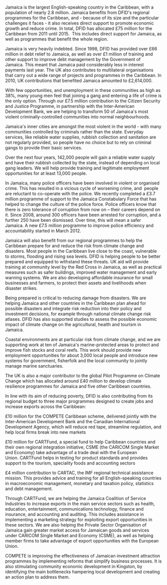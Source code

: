 Jamaica is the largest English-speaking country in the Caribbean, with a population of nearly 2.8 million. Jamaica benefits from DFID's regional programmes for the Caribbean, and - because of its size and the particular challenges it faces - it also receives direct support to promote economic growth and reduce crime.  In total, DFID has allocated £75 million for the Caribbean from 2011 until 2015.  This includes direct support for Jamaica, as well as programmes that benefit the whole region.

Jamaica is very heavily indebted. Since 1998, DFID has provided over £66 million in debt relief to Jamaica, as well as over £1 million of training and other support to improve debt management by the Government of Jamaica. This meant that Jamaica paid considerably less in interest payments last year.  The UK also contributes to multilateral organisations that carry out a wide range of projects and programmes in the Caribbean. In 2010, UK contributions that benefited Jamaica amounted to £2,614,000.

With few opportunities, and unemployment in these communities as high as 38%, many young men feel that joining a gang and entering a life of crime is the only option. Through our £7.5 million contribution to the Citizen Security and Justice Programme, in partnership with the Inter-American Development Bank, we are helping to transform 50 of Jamaica's most violent criminally-controlled communities into normal neighbourhoods.

Jamaica's inner cities are amongst the most violent in the world - with many communities controlled by criminals rather than the state. Everyday services, like reliable water supplies, rubbish collection and sanitation are not regularly provided, so people have no choice but to rely on criminal gangs to provide their basic services.

Over the next four years, 142,000 people will gain a reliable water supply and have their rubbish collected by the state, instead of depending on local gang leaders. We will help provide training and legitimate employment opportunities for at least 13,000 people.

In Jamaica, many police officers have been involved in violent or organised crime. This has resulted in a vicious cycle of worsening crime, and  people are reluctant to co-operate with the police. We recently completed a £3.7 million programme of support to the Jamaica Constabulary Force that has helped to change the culture of the police force. Police officers know that there is zero tolerance of corruption from now on – their careers depend on it. Since 2008, around 300 officers have been arrested for corruption, and a further 250 have been dismissed. Over time, this will mean a safer Jamaica. A new £7.5 million programme to improve police efficiency and accountability started in March 2012.

Jamaica will also benefit from our regional programmes to help the Caribbean prepare for and reduce the risk from climate change and disasters. Most people in the Caribbean live close to the coast, vulnerable to storms, flooding and rising sea levels. DFID is helping people to be better prepared and equipped to withstand these threats. UK aid will provide training at community level by the Red Cross in Jamaica, as well as practical measures such as safer buildings, improved water management and early warning systems. We are also developing affordable insurance for small businesses and farmers, to protect their assets and livelihoods when disaster strikes.

Being prepared is critical to reducing damage from disasters. We are helping Jamaica and other countries in the Caribbean plan ahead for possible disasters and integrate risk reduction into their policy and investment decisions, for example through national climate change risk atlases. DFID has also supported studies to assess the possible economic impact of climate change on the agricultural, health and tourism in Jamaica. 

Coastal environments are at particular risk from climate change, and we are supporting work at ten of Jamaica's marine-protected areas to protect and improve fish stocks and coral reefs. This work should provide new employment opportunities for about 3,000 local people and introduce new systems for government, fisherfolk and the local community to jointly manage marine sanctuaries.   

The UK is also a major contributor to the global Pilot Programme on Climate Change which has allocated around £40 million to develop climate resilience programmes for Jamaica and five other Caribbean countries.  

In line with its aim of reducing poverty, DFID is also contributing from its regional budget to three major programmes designed to create jobs and increase exports across the Caribbean:

£10 million for the COMPETE Caribbean scheme, delivered jointly with the Inter-American Development Bank and the Canadian International Development Agency, which will reduce red tape, streamline regulation, and help local firms break into new markets

£10 million for CARTFund, a special fund to help Caribbean countries and their own regional integration initiative, CSME (the CARICOM Single Market and Economy) take advantage of a trade deal with the European Union. CARTFund helps in testing for product standards and provides support to the tourism, speciality foods and accounting sectors

£4 million contribution to CARTAC, the IMF regional technical assistance mission. This provides advice and training for all English-speaking countries in macroeconomic management, monetary and taxation policy, statistics and debt management.

Through CARTFund, we are helping the Jamaica Coalition of Service Industries to increase exports in the main service sectors such as health, education, entertainment, communications technology, finance and insurance, and accounting and auditing. This includes assistance in implementing a marketing strategy for exploiting export opportunities in these sectors. We are also helping the Private Sector Organisation of Jamaica gain greater market access for Jamaican goods and services under CARICOM Single Market and Economy (CSME), as well as helping member firms to take advantage of export opportunities with the European Union.  

COMPETE is improving the effectiveness of Jamaican investment attraction programmes by implementing reforms that simplify business processes. It is also stimulating community economic development in Kingston, by identifying the main bottlenecks hampering local development and creating an action plan to address them.